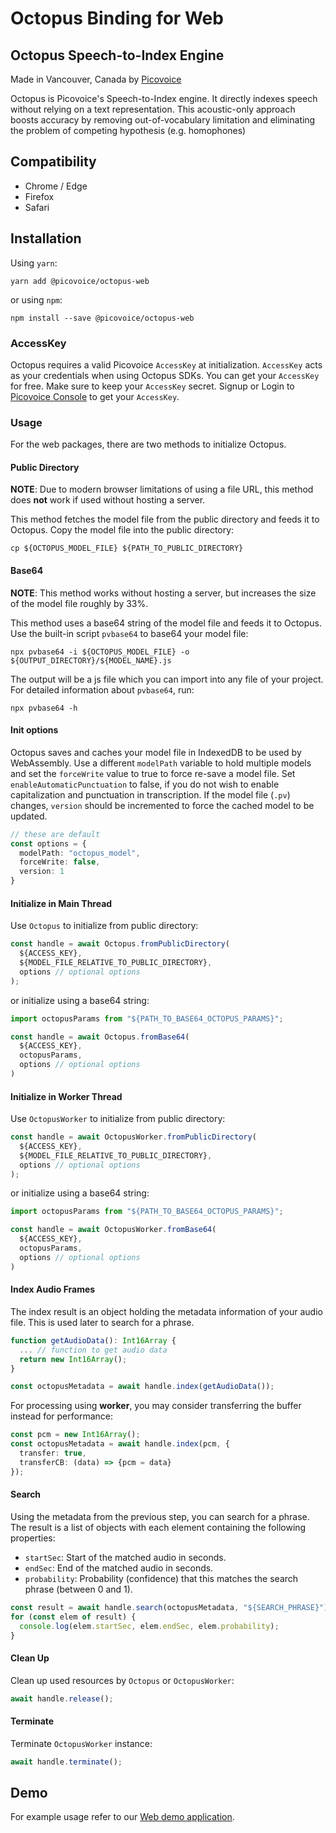 # Octopus Binding for Web

## Octopus Speech-to-Index Engine

Made in Vancouver, Canada by [Picovoice](https://picovoice.ai)

Octopus is Picovoice's Speech-to-Index engine. It directly indexes speech without relying on a text representation. This
acoustic-only approach boosts accuracy by removing out-of-vocabulary limitation and eliminating the problem of competing
hypothesis (e.g. homophones)

## Compatibility

- Chrome / Edge
- Firefox
- Safari

## Installation

Using `yarn`:

```console
yarn add @picovoice/octopus-web
```

or using `npm`:

```console
npm install --save @picovoice/octopus-web
```

### AccessKey

Octopus requires a valid Picovoice `AccessKey` at initialization. `AccessKey` acts as your credentials when using Octopus SDKs.
You can get your `AccessKey` for free. Make sure to keep your `AccessKey` secret.
Signup or Login to [Picovoice Console](https://console.picovoice.ai/) to get your `AccessKey`.

### Usage

For the web packages, there are two methods to initialize Octopus.

#### Public Directory

**NOTE**: Due to modern browser limitations of using a file URL, this method does __not__ work if used without hosting a server.

This method fetches the model file from the public directory and feeds it to Octopus. Copy the model file into the public directory:

```console
cp ${OCTOPUS_MODEL_FILE} ${PATH_TO_PUBLIC_DIRECTORY}
```

#### Base64

**NOTE**: This method works without hosting a server, but increases the size of the model file roughly by 33%.

This method uses a base64 string of the model file and feeds it to Octopus. Use the built-in script `pvbase64` to
base64 your model file:

```console
npx pvbase64 -i ${OCTOPUS_MODEL_FILE} -o ${OUTPUT_DIRECTORY}/${MODEL_NAME}.js
```

The output will be a js file which you can import into any file of your project. For detailed information about `pvbase64`,
run:

```console
npx pvbase64 -h
```

#### Init options

Octopus saves and caches your model file in IndexedDB to be used by WebAssembly. Use a different `modelPath` variable
to hold multiple models and set the `forceWrite` value to true to force re-save a model file. Set `enableAutomaticPunctuation`
to false, if you do not wish to enable capitalization and punctuation in transcription.
If the model file (`.pv`) changes, `version` should be incremented to force the cached model to be updated.

```typescript
// these are default
const options = {
  modelPath: "octopus_model",
  forceWrite: false,
  version: 1
}
```

#### Initialize in Main Thread

Use `Octopus` to initialize from public directory:

```typescript
const handle = await Octopus.fromPublicDirectory(
  ${ACCESS_KEY},
  ${MODEL_FILE_RELATIVE_TO_PUBLIC_DIRECTORY},
  options // optional options
);
```

or initialize using a base64 string:

```typescript
import octopusParams from "${PATH_TO_BASE64_OCTOPUS_PARAMS}";

const handle = await Octopus.fromBase64(
  ${ACCESS_KEY},
  octopusParams,
  options // optional options
)
```

#### Initialize in Worker Thread

Use `OctopusWorker` to initialize from public directory:

```typescript
const handle = await OctopusWorker.fromPublicDirectory(
  ${ACCESS_KEY},
  ${MODEL_FILE_RELATIVE_TO_PUBLIC_DIRECTORY},
  options // optional options
);
```

or initialize using a base64 string:

```typescript
import octopusParams from "${PATH_TO_BASE64_OCTOPUS_PARAMS}";

const handle = await OctopusWorker.fromBase64(
  ${ACCESS_KEY},
  octopusParams,
  options // optional options
)
```

#### Index Audio Frames

The index result is an object holding the metadata information of your audio file. This is used later
to search for a phrase.

```typescript
function getAudioData(): Int16Array {
  ... // function to get audio data
  return new Int16Array();
}

const octopusMetadata = await handle.index(getAudioData());
```

For processing using **worker**, you may consider transferring the buffer instead for performance:

```typescript
const pcm = new Int16Array();
const octopusMetadata = await handle.index(pcm, {
  transfer: true,
  transferCB: (data) => {pcm = data}
});
```

#### Search

Using the metadata from the previous step, you can search for a phrase. The result is a list of objects
with each element containing the following properties:

- `startSec`: Start of the matched audio in seconds.
- `endSec`: End of the matched audio in seconds.
- `probability`:  Probability (confidence) that this matches the search phrase (between 0 and 1).

```typescript
const result = await handle.search(octopusMetadata, "${SEARCH_PHRASE}");
for (const elem of result) {
  console.log(elem.startSec, elem.endSec, elem.probability);
}
```

#### Clean Up

Clean up used resources by `Octopus` or `OctopusWorker`:

```typescript
await handle.release();
```

#### Terminate

Terminate `OctopusWorker` instance:

```typescript
await handle.terminate();
```

## Demo

For example usage refer to our [Web demo application](https://github.com/Picovoice/octopus/tree/master/demo/web).

